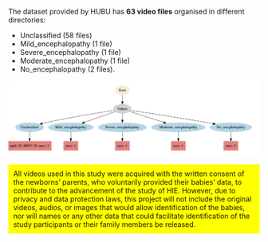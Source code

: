 The dataset provided by HUBU has **63 video files** organised in different directories: 
*  Unclassified (58 files)
*  Mild_encephalopathy (1 file)
*  Severe_encephalopathy (1 file)
*  Moderate_encephalopathy (1 file)
*  No_encephalopathy (2 files).


![](doc/figures/directory-HUBU.png) 


<div style="background-color:#FFFF00; padding:10px;">
All videos used in this study were acquired with the written consent of the newborns’ parents, who voluntarily provided their babies’ data, to contribute to the advancement of the study of HIE. However, due to privacy and data protection laws, this project will not include the original videos, audios, or images that would allow identification of the babies, nor will names or any other data that could facilitate identification of the study participants or their family members be released.
</div>

